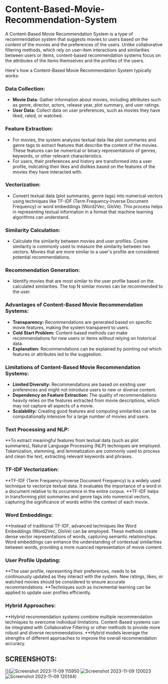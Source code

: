 # Content-Based-Movie-Recommendation-System

A Content-Based Movie Recommendation System is a type of recommendation system that suggests movies to users based on the content of the movies and the preferences of the users. Unlike collaborative filtering methods, which rely on user-item interactions and similarities between users or items, content-based recommendation systems focus on the attributes of the items themselves and the profiles of the users.

Here's how a Content-Based Movie Recommendation System typically works:

###  **Data Collection:**
   - **Movie Data:** Gather information about movies, including attributes such as genre, director, actors, release year, plot summary, and user ratings.
   - **User Data:** Collect data on user preferences, such as movies they have liked, rated, or watched.

###  **Feature Extraction:**
   - For movies, the system analyzes textual data like plot summaries and genre tags to extract features that describe the content of the movies. These features can be numerical or binary representations of genres, keywords, or other relevant characteristics.
   - For users, their preferences and history are transformed into a user profile, indicating their likes and dislikes based on the features of the movies they have interacted with.

###  **Vectorization:**
   - Convert textual data (plot summaries, genre tags) into numerical vectors using techniques like TF-IDF (Term Frequency-Inverse Document Frequency) or word embeddings (Word2Vec, GloVe). This process helps in representing textual information in a format that machine learning algorithms can understand.

###  **Similarity Calculation:**
   - Calculate the similarity between movies and user profiles. Cosine similarity is commonly used to measure the similarity between two vectors. Movies that are more similar to a user's profile are considered potential recommendations.

###  **Recommendation Generation:**
   - Identify movies that are most similar to the user profile based on the calculated similarities. The top N similar movies can be recommended to the user.

### Advantages of Content-Based Movie Recommendation Systems:
- **Transparency:** Recommendations are generated based on specific movie features, making the system transparent to users.
- **Cold Start Problem:** Content-based methods can make recommendations for new users or items without relying on historical data.
- **Explanation:** Recommendations can be explained by pointing out which features or attributes led to the suggestion.

### Limitations of Content-Based Movie Recommendation Systems:
- **Limited Diversity:** Recommendations are based on existing user preferences and might not introduce users to new or diverse content.
- **Dependency on Feature Extraction:** The quality of recommendations heavily relies on the features extracted from movie descriptions, which may not capture all aspects of a movie.
- **Scalability:** Creating good features and computing similarities can be computationally intensive for a large number of movies and users.

### Text Processing and NLP:
   **To extract meaningful features from textual data (such as plot summaries), Natural Language Processing (NLP) techniques are employed.
Tokenization, stemming, and lemmatization are commonly used to process and clean the text, extracting relevant keywords and phrases.
### TF-IDF Vectorization:
   **TF-IDF (Term Frequency-Inverse Document Frequency) is a widely used technique to vectorize textual data. It evaluates the importance of a word in a document relative to its occurrence in the entire corpus.
   **TF-IDF helps in transforming plot summaries and genre tags into numerical vectors, capturing the significance of words within the context of each movie.

### Word Embeddings:
   **Instead of traditional TF-IDF, advanced techniques like Word Embeddings (Word2Vec, GloVe) can be employed. These methods create dense vector representations of words, capturing semantic relationships.
Word embeddings can enhance the understanding of contextual similarities between words, providing a more nuanced representation of movie content.

### User Profile Updating:
   **The user profile, representing their preferences, needs to be continuously updated as they interact with the system. New ratings, likes, or watched movies should be considered to ensure accurate recommendations.
   **Techniques such as incremental learning can be applied to update user profiles efficiently.
### Hybrid Approaches:
   **Hybrid recommendation systems combine multiple recommendation techniques to overcome individual limitations. Content-Based systems can be integrated with Collaborative Filtering or other methods to provide more robust and diverse recommendations.
   **Hybrid models leverage the strengths of different approaches to improve the overall recommendation accuracy.



## SCREENSHOTS:

[](![Screenshot 2023-11-09 115950](https://github.com/sanjeeviss/Content-Based-Movie-Recommendation-System/assets/113248194/066104f7-2b39-46fd-8a28-f4850f2b4b40)
![Screenshot 2023-11-09 120023](https://github.com/sanjeeviss/Content-Based-Movie-Recommendation-System/assets/113248194/117e0e7a-b589-4ea3-a7c6-17d1bc170930)
![Screenshot 2023-11-09 120144](https://github.com/sanjeeviss/Content-Based-Movie-Recommendation-System/assets/113248194/26d8d401-6eb6-42e3-a28b-e15538942952))


